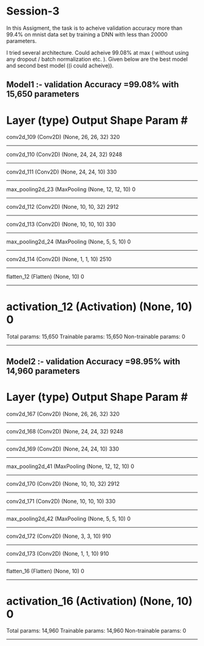 # Session-3

In this Assigment, the task is to acheive validation accuracy more than 99.4% on mnist data set by training a DNN with less than 20000 parameters.

I tried several architecture. Could acheive 99.08% at max ( without using any dropout / batch normalization etc. ).
Given below are the best model and second best model ((i could acheive)).


## Model1 :- validation Accuracy =99.08% with 15,650 parameters
Layer (type)                 Output Shape              Param #   
=================================================================
conv2d_109 (Conv2D)          (None, 26, 26, 32)        320       
_________________________________________________________________
conv2d_110 (Conv2D)          (None, 24, 24, 32)        9248      
_________________________________________________________________
conv2d_111 (Conv2D)          (None, 24, 24, 10)        330       
_________________________________________________________________
max_pooling2d_23 (MaxPooling (None, 12, 12, 10)        0         
_________________________________________________________________
conv2d_112 (Conv2D)          (None, 10, 10, 32)        2912      
_________________________________________________________________
conv2d_113 (Conv2D)          (None, 10, 10, 10)        330       
_________________________________________________________________
max_pooling2d_24 (MaxPooling (None, 5, 5, 10)          0         
_________________________________________________________________
conv2d_114 (Conv2D)          (None, 1, 1, 10)          2510      
_________________________________________________________________
flatten_12 (Flatten)         (None, 10)                0         
_________________________________________________________________
activation_12 (Activation)   (None, 10)                0         
=================================================================
Total params: 15,650
Trainable params: 15,650
Non-trainable params: 0
___________________________________________________________


## Model2 :- validation Accuracy =98.95% with 14,960 parameters

Layer (type)                 Output Shape              Param #   
=================================================================
conv2d_167 (Conv2D)          (None, 26, 26, 32)        320       
_________________________________________________________________
conv2d_168 (Conv2D)          (None, 24, 24, 32)        9248      
_________________________________________________________________
conv2d_169 (Conv2D)          (None, 24, 24, 10)        330       
_________________________________________________________________
max_pooling2d_41 (MaxPooling (None, 12, 12, 10)        0         
_________________________________________________________________
conv2d_170 (Conv2D)          (None, 10, 10, 32)        2912      
_________________________________________________________________
conv2d_171 (Conv2D)          (None, 10, 10, 10)        330       
_________________________________________________________________
max_pooling2d_42 (MaxPooling (None, 5, 5, 10)          0         
_________________________________________________________________
conv2d_172 (Conv2D)          (None, 3, 3, 10)          910       
_________________________________________________________________
conv2d_173 (Conv2D)          (None, 1, 1, 10)          910       
_________________________________________________________________
flatten_16 (Flatten)         (None, 10)                0         
_________________________________________________________________
activation_16 (Activation)   (None, 10)                0         
=================================================================
Total params: 14,960
Trainable params: 14,960
Non-trainable params: 0
_________________________________________________________________





